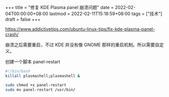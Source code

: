 +++
title = "修复 KDE Plasma panel 崩溃问题"
date = 2022-02-04T00:00:00+08:00
lastmod = 2022-02-11T15:18:59+08:00
tags = ["技术"]
draft = false
+++

<https://www.addictivetips.com/ubuntu-linux-tips/fix-kde-plasma-panel-crash/>

崩溃之后需要重启，不过 KDE 并没有像 GNOME 那样的重启机制。所以需要自定义。

创建一个脚本 panel-restart

```sh
#!/bin/bash
killall plasmashell;plasmashell &
```

```sh
sudo chmod +x panel-restart
sudo mv panel-restart /usr/bin/
```
